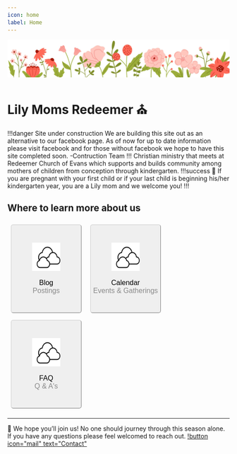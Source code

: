 ```yaml
---
icon: home
label: Home
---
```


![](files/banner-flowers.jpg)

# Lily Moms Redeemer ⛪

!!!danger Site under construction
We are building this site out as an alternative to our facebook page. As of now for up to date information please visit facebook and for those without facebook we hope to have this site completed soon. -Contruction Team
!!!

Christian ministry that meets at Redeemer Church of Evans which supports and builds community among mothers of children from conception through kindergarten.

!!!success
🤰 If you are pregnant with your first child or if your last child is beginning his/her kindergarten year, you are a Lily mom and we welcome you!
!!!

## Where to learn more about us

<!-- Blog --><a href='https://lilymomsredeemer.com/blog/' target=”_blank”><button class="StoreButton"><img src="/files/icon-cloud.png" width="64" height="64"><br><br><font size="3px">Blog</b><br><font color="#888888">Postings</font></font></button></a>
<!-- Calendar --><a href='https://lilymomsredeemer.com/calendar/' target=”_blank”><button class="StoreButton"><img src="/files/icon-cloud.png" width="64" height="64"><br><br><font size="3px">Calendar</b><br><font color="#888888">Events & Gatherings</font></font></button></a>
<!-- FAQ --><a href='https://lilymomsredeemer.com/faq/' target=”_blank”><button class="StoreButton"><img src="/files/icon-cloud.png" width="64" height="64"><br><br><font size="3px">FAQ</b><br><font color="#888888">Q & A's</font></font></button></a>

---

💖 We hope you’ll join us! No one should journey through this season alone. If you have any questions please feel welcomed to reach out.

[!button icon="mail" text="Contact"](contact.md)


<!-- html code -->
<style>
table, td, tr, th {
  vertical-align: top;
}
.StoreButton {
  height:200px; width:160px;
  /* background-color:#ffffff; */
  margin-top: 8px;
  margin-bottom: 8px;
  margin-right: 8px;
  margin-left: 8px;
  padding-top: 5px;
  padding-bottom: 5px;
  padding-right: 5px;
  padding-left: 5px;
  border-width: 1px;
  border-color: #cccccc;
  /* color: #333333; */
  border-radius: 5px;
  position: relative;
}
.StoreButton:hover {
  background-color: #f4f4f4;
}
.headerTop {
  text-align: right
  font-size: 25px;
  margin-left: auto; 
  margin-right: 0;
}
p {
   display:inline;
}
</style>


